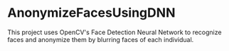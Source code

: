 # AnonymizeFacesUsingDNN
This project uses OpenCV's Face Detection Neural Network to recognize faces and anonymize them by blurring faces of each individual.
